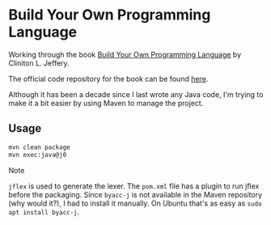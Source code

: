 # Build Your Own Programming Language

Working through the book [Build Your Own Programming Language](https://www.packtpub.com/en-us/product/build-your-own-programming-language-9781800204805) by Cliniton L. Jeffery. 

The official code repository for the book can be found [here](https://github.com/PacktPublishing/Build-Your-Own-Programming-Language).

Although it has been a decade since I last wrote any Java code, I'm trying to make it a bit easier
by using Maven to manage the project. 

## Usage

```bash
mvn clean package
mvn exec:java@j0
```

> [!note]
> `jflex` is used to generate the lexer. The `pom.xml` file has a plugin to run jflex before the
> packaging. Since `byacc-j` is not available in the Maven repository (why would it?), I had to
> install it manually. On Ubuntu that's as easy as `sudo apt install byacc-j`.
